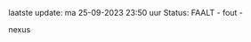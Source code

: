 laatste update: 
ma 25-09-2023 23:50   uur 
Status: FAALT - fout - 
<div class="service R">nexus</div>